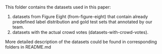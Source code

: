This folder contains the datasets used in this paper:
1) datasets from Figure Eight (from-figure-eight) that contain already predefined label distribution and gold test sets that annotated by our team.
2) datasets with the actual crowd votes (datasets-with-crowd-votes).

More detailed description of the datasets could be found in corresponding folders in README.md